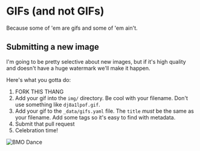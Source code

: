 # GIFs (and not GIFs)

Because some of 'em are gifs and some of 'em ain't.

## Submitting a new image
I'm going to be pretty selective about new images, but if it's high quality and doesn't have a huge watermark we'll make it happen.

Here's what you gotta do:

1. FORK THIS THANG
2. Add your gif into the `img/` directory. Be cool with your filename. Don't use something like `dj8a1lpof.gif`.
3. Add your gif to the `_data/gifs.yaml` file. The `title` _must_ be the same as your filename. Add some tags so it's easy to find with metadata.
4. Submit that pull request
5. Celebration time!

![BMO Dance](https://aaronbushnell.github.io/gifs/dancebmo.gif)